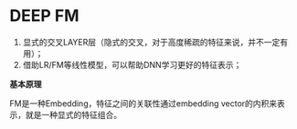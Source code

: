 # DEEP FM



1. 显式的交叉LAYER层（隐式的交叉，对于高度稀疏的特征来说，并不一定有用）；
2. 借助LR/FM等线性模型，可以帮助DNN学习更好的特征表示；

**基本原理**

FM是一种Embedding，特征之间的关联性通过embedding vector的内积来表示，就是一种显式的特征组合。

